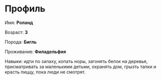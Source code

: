 # Профиль

Имя: **Роланд**

Возраст: **3**

Порода: **Бигль**

Проживание: **Филадельфия**

Навыки: идти по запаху, копать норы, загонять белок на деревья,  присматривать за маленькими детьми, охранять дом, грызть тапки и красть пиццу, пока люди не смотрят.